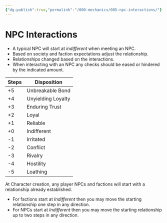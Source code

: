 ```yaml
---
{"dg-publish":true,"permalink":"/000-mechanics/005-npc-interactions/"}
---
```


# NPC Interactions

* A typical NPC will start at _indifferent_ when meeting an NPC.
* Based on society and faction expectations adjust the relationship.
* Relationships changed based on the interactions.
* When interacting with an NPC any checks should be eased or hindered by the indicated amount.

| Steps | Disposition        |
| ----- | ------------------ |
| +5    | Unbreakable Bond   |
| +4    | Unyielding Loyalty |
| +3    | Enduring Trust     |
| +2    | Loyal              |
| +1    | Reliable           |
| +0    | Indifferent        |
| -1    | Irritated          |
| -2    | Conflict           |
| -3    | Rivalry            |
| -4    | Hostility          |
| -5    | Loathing           |

At Character creation, any player NPCs and factions will start with a relationship already established.  
* For factions start at _Indifferent_ then you may move the starting relationship one step in any direction.
* For NPCs start at _Indifferent_ then you may move the starting relationship up to two steps in any direction.